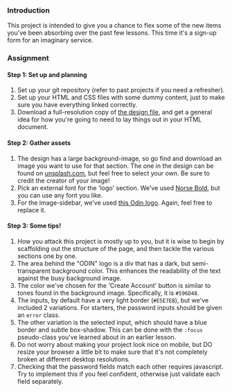### Introduction
This project is intended to give you a chance to flex some of the new items you've been absorbing over the past few lessons. This time it's a sign-up form for an imaginary service.

### Assignment

<div class="lesson-content__panel" markdown="1">

#### Step 1: Set up and planning

1. Set up your git repository (refer to past projects if you need a refresher).
2. Set up your HTML and CSS files with some dummy content, just to make sure you have everything linked correctly.
3. Download a full-resolution copy of [the design file](https://cdn.statically.io/gh/TheOdinProject/curriculum/5f37d43908ef92499e95a9b90fc3cc291a95014c/html_css/project-sign-up-form/sign-up-form.png), and get a general idea for how you're going to need to lay things out in your HTML document.

#### Step 2: Gather assets

1. The design has a large background-image, so go find and download an image you want to use for that section. The one in the design can be found on [unsplash.com](https://unsplash.com/photos/25xggax4bSA), but feel free to select your own. Be sure to credit the creator of your image!
2. Pick an external font for the 'logo' section. We've used [Norse Bold](https://cdn.statically.io/gh/TheOdinProject/theodinproject/efdc2888072f409e687d31dc580595dbe4fe0ff4/app/assets/fonts/Norse-Bold.otf), but you can use any font you like.
3. For the image-sidebar, we've used [this Odin logo](https://cdn.statically.io/gh/TheOdinProject/curriculum/5f37d43908ef92499e95a9b90fc3cc291a95014c/html_css/project-sign-up-form/odin-lined.png). Again, feel free to replace it.

#### Step 3: Some tips!

1. How you attack this project is mostly up to you, but it is wise to begin by scaffolding out the structure of the page, and then tackle the various sections one by one.
2. The area behind the "ODIN" logo is a div that has a dark, but semi-transparent background color. This enhances the readability of the text against the busy background image.
3. The color we've chosen for the 'Create Account' button is similar to tones found in the background image. Specifically, it is `#596D48`.
4. The inputs, by default have a very light border (`#E5E7EB`), but we've included 2 variations. For starters, the password inputs should be given an `error` class.
5. The other variation is the selected input, which should have a blue border and subtle box-shadow. This can be done with the `:focus` pseudo-class you've learned about in an earlier lesson.
6. Do not worry about making your project look nice on mobile, but DO resize your browser a little bit to make sure that it's not completely broken at different desktop resolutions.
7. Checking that the password fields match each other requires javascript. Try to implement this if you feel confident, otherwise just validate each field separately.
</div>
